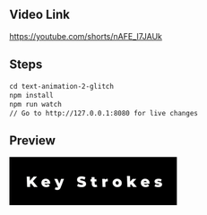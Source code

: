 ## Video Link
https://youtube.com/shorts/nAFE_I7JAUk

## Steps

```
cd text-animation-2-glitch
npm install
npm run watch
// Go to http://127.0.0.1:8080 for live changes
```

## Preview
![Glitch Text Animation](https://github.com/doingthisalright/random-snippets/blob/main/text-animation-2-glitch/preview.gif)